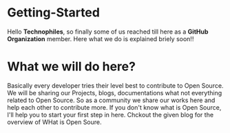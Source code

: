 # Getting-Started

Hello **Technophiles**, so finally some of us reached till here as a **GitHub Organization** member. Here what we do is explained briely soon!!


# What we will do here?
Basically every developer tries their level best to contribute to Open Source. We will be sharing our Projects, blogs, documentations what not everything related to Open Source.
So as a community we share our works here and help each other to contribute more. If you don't know what is Open Source, I'll help you to start your first step in here. Chckout the given blog for the overview of WHat is Open Soure.

